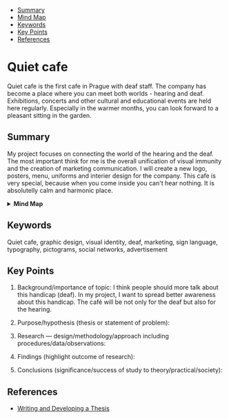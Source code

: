 - [Summary](#summary)
- [Mind Map](#mind-map)
- [Keywords](#keywords)
- [Key Points](#key-points)
- [References](#references)

# Quiet cafe

Quiet cafe is the first cafe in Prague with deaf staff. The company has become a place where you can meet both worlds - hearing and deaf. Exhibitions, concerts and other cultural and educational events are held here regularly. Especially in the warmer months, you can look forward to a pleasant sitting in the garden.

## Summary

My project focuses on connecting the world of the hearing and the deaf. The most important think for me is the overall unification of visual immunity and the creation of marketing communication. I will create a new logo, posters, menu, uniforms and interier design for the company. This cafe is very special, because when you come inside you can't hear nothing. It is absolutelly calm and harmonic place. 


<details>
  <summary><b>Mind Map</b></summary>
  <img alt="Gray box placeholder image, for position only." src="./img/thesis-mind-map.png">
</details>

## Keywords
Quiet cafe, graphic design, visual identity, deaf, marketing, sign language, typography, pictograms, social networks, advertisement

## Key Points

<!-- Key points; aim for **30–60 words** each. -->

1. Background/importance of topic: I think people should more talk about this handicap (deaf). 
In my project, I want to spread better awareness about this handicap. The café will be not only for the deaf but also for the hearing.

2. Purpose/hypothesis (thesis or statement of problem):


4. Research — design/methodology/approach including procedures/data/observations:


5. Findings (highlight outcome of research):


6. Conclusions (significance/success of study to theory/practical/society):

## References

<!-- Consider reference style for textual works, data sets, and audiovisual and online media. -->

- [Writing and Developing a Thesis](https://goinswriter.com/writing-a-thesis-2/)
